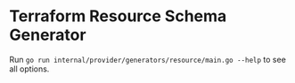 # Terraform Resource Schema Generator


Run `go run internal/provider/generators/resource/main.go --help` to see all options.